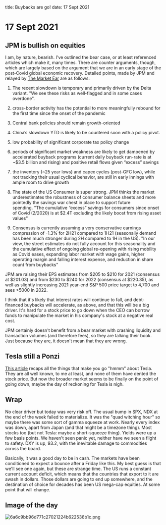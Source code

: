 title: Buybacks are go!
date: 17 Sept 2021

# 17 Sept 2021

## JPM is bullish on equities

I am, by nature, bearish. I've outlined the bear case, or at least referenced articles which make it, many times. There are counter arguments, though, which are largely based on the argument that we are in an early stage of the post-Covid global economic recovery.
Detailed points, made by JPM and relayed by [The Market Ear](https://themarketear.com/) are as follows:

1. The recent slowdown is temporary and primarily driven by the Delta variant. "We see these risks as well-flagged and in some cases overdone".

1. cross-border activity has the potential to more meaningfully rebound for the first time since the onset of the pandemic

1. Central bank policies should remain growth-oriented

1. China’s slowdown YTD is likely to be countered soon with a policy pivot.

1. low probability of significant corporate tax policy change

1. periods of significant market weakness are likely to get dampened by accelerated buyback programs (current daily buyback run-rate is at ~$3.5 billion and rising) and positive retail flows given “excess” savings 

1. the inventory (~25 year lows) and capex cycles (post-GFC low), while not tracking their usual cyclical behavior, are still in early innings with ample room to drive growth

1. The state of the US Consumer is super strong. JPM thinks the market underestimates the robustness of consumer balance sheets and more pointedly the savings war chest in place to support future spending. "The cumulative “excess” savings for consumers since onset of Covid (2/2020) is at $2.4T excluding the likely boost from rising asset values"

1. Consensus is currently assuming a very conservative earnings compression of -1.3% for 2H21 compared to 1H21 (seasonally demand has been much stronger during 2H compared to 1H in the US). "In our view, the street estimates do not fully account for this seasonality and the cumulative effect of ongoing global re-opening with rising mobility as Covid eases, expanding labor market with wage gains, higher operating margin and falling interest expense, and reduction in share count from buybacks"

JPM are raising their EPS estimates from $205 to $210 for 2021 (consensus at $201.03) and from $230 to $240 for 2022 (consensus at $220.35), as well as slightly increasing 2021 year-end S&P 500 price target to 4,700 and sees >5000 in 2022.

I think that it's likely that interest rates will continue to fall, and debt-financed buybacks will accelerate, as above, and that this will be a big driver. It's hard for a stock price to go down when the CEO can borrow funds to manipulate the market in his company's stock at a negative real cost.

JPM certainly doesn't benefit from a bear market with crashing liquidity and transaction volumes (and therefore fees), so they are talking their book. Just because they are, it doesn't mean that they are wrong.

## Tesla still a Ponzi

[This article](https://www.tme.net/blog/tesla-scandal/) recaps all the things that make you go "hmmm" about Tesla. They are all well known, to me at least, and none of them have dented the stock price. 
But now the broader market seems to be finally on the point of going down, maybe the day of reckoning for Tesla is nigh.

## Wrap

No clear driver but today was very risk off. The usual bump in SPX, NDX at the end of the week failed to materialize. It was the "quad witching hour" so maybe there was some sort of gamma squeeze at work. 
Nearly every index was down, apart from Japan (and that might be a timezone thing). Most stocks too (but not Tesla: maybe a short-squeeze thing). 
Yields were up a few basis points. We haven't seen panic yet, neither have we seen a flight to safety.
DXY is up, 93.2, with the inevitable damage to commodities across the board.

Basically, it was a good day to be in cash.
The markets have been conditioned to expect a bounce after a Friday like this.
My best guess is that we'll see one again, but these are strange time.
The US runs a constant current account deficit, which means that the countries that export to it are awash in dollars.
Those dollars are going to end up somewhere, and the destination of choice for decades has been US mega-cap equities. At some point that will change.

## Image of the day

![6a6c9bb96d771c27021224b622536b1c.png]({attach}6a6c9bb96d771c27021224b622536b1c.png)